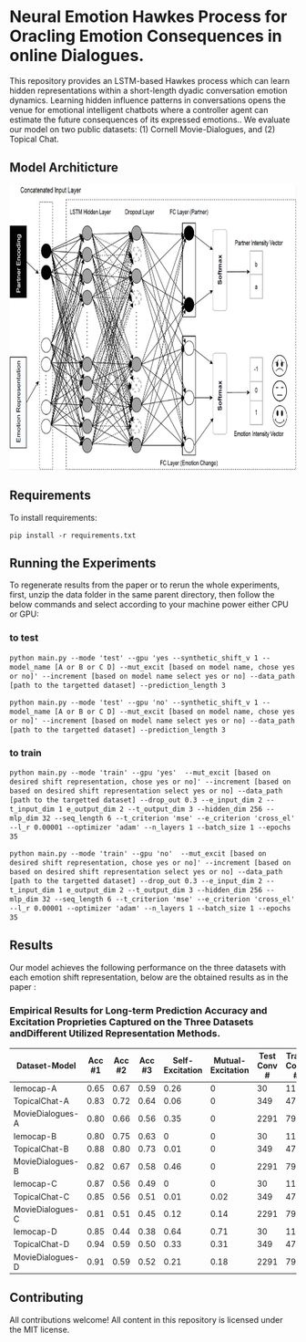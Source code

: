 #  Neural Emotion Hawkes Process for Oracling Emotion Consequences in online Dialogues.


This repository provides an LSTM-based Hawkes process which can learn hidden representations within a short-length dyadic conversation emotion dynamics. Learning hidden influence patterns in conversations opens the venue for emotional intelligent chatbots where a controller agent can estimate the future consequences of its expressed emotions.. We evaluate our model on two public datasets: (1) Cornell Movie-Dialogues, and (2) Topical Chat. 


## Model Architicture
<img src="fig_arc.PNG" width="800" height="500">


## Requirements

To install requirements:

```setup
pip install -r requirements.txt
```

## Running the Experiments

To regenerate results from the paper or to rerun the whole experiments, first, unzip the data folder in the same parent directory, then follow the below commands and select according to your machine power either CPU or GPU:

### to test
```
python main.py --mode 'test' --gpu 'yes --synthetic_shift_v 1 --model_name [A or B or C D] --mut_excit [based on model name, chose yes or no]' --increment [based on model name select yes or no] --data_path [path to the targetted dataset] --prediction_length 3
```
```
python main.py --mode 'test' --gpu 'no' --synthetic_shift_v 1 --model_name [A or B or C D] --mut_excit [based on model name, chose yes or no]' --increment [based on model name select yes or no] --data_path [path to the targetted dataset] --prediction_length 3

```
### to train
```
python main.py --mode 'train' --gpu 'yes'  --mut_excit [based on desired shift representation, chose yes or no]' --increment [based on based on desired shift representation select yes or no] --data_path [path to the targetted dataset] --drop_out 0.3 --e_input_dim 2 --t_input_dim 1 e_output_dim 2 --t_output_dim 3 --hidden_dim 256 --mlp_dim 32 --seq_length 6 --t_criterion 'mse' --e_criterion 'cross_el' --l_r 0.00001 --optimizer 'adam' --n_layers 1 --batch_size 1 --epochs 35
```
```
python main.py --mode 'train' --gpu 'no'  --mut_excit [based on desired shift representation, chose yes or no]' --increment [based on based on desired shift representation select yes or no] --data_path [path to the targetted dataset] --drop_out 0.3 --e_input_dim 2 --t_input_dim 1 e_output_dim 2 --t_output_dim 3 --hidden_dim 256 --mlp_dim 32 --seq_length 6 --t_criterion 'mse' --e_criterion 'cross_el' --l_r 0.00001 --optimizer 'adam' --n_layers 1 --batch_size 1 --epochs 35

```


## Results

Our model achieves the following performance on the three datasets with each emotion shift representation, below are the obtained results as in the paper :

###  Empirical Results for Long-term Prediction Accuracy and Excitation Proprieties Captured on the Three Datasets andDifferent Utilized Representation Methods.


Dataset-Model|Acc #1 | Acc #2 | Acc #3 | Self-Excitation|  Mutual-Excitation|  Test Conv # | Train Conv #|
| ------------------ |---------------- | -------------- | ------------------ |---------------- |---------------- |------------------ |---------------- |
Iemocap-A|0.65|0.67|0.59|0.26|0|30|119|
|TopicalChat-A|0.83|0.72|0.64|0.06|0|349|4742|
|MovieDialogues-A|0.80|0.66|0.56|0.35|0|2291|7999|
|Iemocap-B|0.80|0.75|0.63|0|0|30|119|
|TopicalChat-B|0.88|0.80|0.73|0.01|0|349|4742|
|MovieDialogues-B|0.82|0.67|0.58|0.46|0|2291|7999|
|Iemocap-C|0.87|0.56|0.49|0|0|30|119|
|TopicalChat-C|0.85|0.56|0.51|0.01|0.02|349|4742|
|MovieDialogues-C|0.81|0.51|0.45|0.12|0.14|2291|7999|
|Iemocap-D|0.85|0.44|0.38|0.64|0.71|30|119|
|TopicalChat-D|0.94|0.59|0.50|0.33|0.31|349|4742|
|MovieDialogues-D|0.91|0.59|0.52|0.21|0.18|2291|7999|


## Contributing
All contributions welcome! All content in this repository is licensed under the MIT license.




